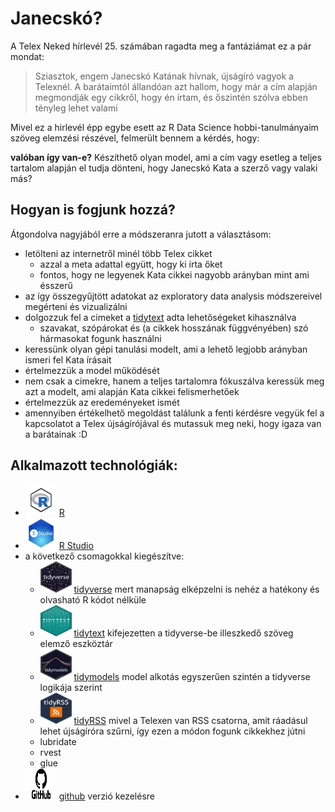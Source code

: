 # Janecskó? 


A Telex Neked hírlevél 25. számában ragadta meg a fantáziámat ez a pár mondat: 

> Sziasztok,
> engem Janecskó Katának hívnak, újságíró vagyok a Telexnél. 
> A barátaimtól állandóan azt hallom, hogy már a cím alapján megmondják egy cikkről, hogy én írtam, és őszintén szólva ebben tényleg lehet valami


Mivel ez a hirlevél épp egybe esett az R Data Science hobbi-tanulmányaim szöveg elemzési részével, felmerült bennem a kérdés, hogy: 

**valóban így van-e?**
Készíthető olyan model, ami a cím vagy esetleg a teljes tartalom alapján el tudja dönteni, hogy Janecskó Kata a szerző vagy valaki más? 

## Hogyan is fogjunk hozzá? 

Átgondolva nagyjából erre a módszeranra jutott a választásom: 

* letölteni az internetről minél több Telex cikket
  + azzal a meta adattal együtt, hogy ki írta őket
  + fontos, hogy ne legyenek Kata cikkei nagyobb arányban mint ami ésszerű 
* az így összegyűjtött adatokat az exploratory data analysis módszereivel megérteni és vizualizálni 
* dolgozzuk fel a cimeket a [tidytext](https://www.tidytextmining.com/) adta lehetőségeket kihasználva 
  + szavakat, szópárokat és (a cikkek hosszának függvényében) szó hármasokat fogunk használni
* keressünk olyan gépi tanulási modelt, ami a lehető legjobb arányban ismeri fel Kata írásait
* értelmezzük a model működését 
* nem csak a cimekre, hanem a teljes tartalomra fókuszálva keressük meg azt a modelt, ami alapján Kata cikkei felismerhetőek 
* értelmezzük az eredeményeket ismét 
* amennyiben értékelhető megoldást találunk a fenti kérdésre vegyük fel a kapcsolatot a Telex újságírójával és mutassuk meg neki, hogy igaza van a barátainak :D 


## Alkalmazott technológiák: 

* <img src="images/R.png" alt="R logo" width="50" height="50"> [R](https://www.r-project.org/) 
* <img src="images/rstudio.png" alt="R Studio logo" width="50" height="50"> [R Studio](https://www.rstudio.com/) 
* a következő csomagokkal kiegészítve: 
  + <img src="images/tidyverse.png" alt="tidyverse logo" width="50" height="50"> [tidyverse](https://tidyverse.org/) mert manapság elképzelni is nehéz a hatékony és olvasható R kódot nélküle 
  + <img src ="images/tidytext.png" alt ="tidytext logo" width="50" height="50"> [tidytext](https://www.tidytextmining.com/) kifejezetten a tidyverse-be illeszkedő szöveg elemző eszköztár 
  + <img src ="images/tidymodels.png" alt ="tidymodels logo" width="50" height="50"> [tidymodels](https://www.tidymodels.org/) model alkotás egyszerűen szintén a tidyverse logikája szerint
  + <img src ="images/tidyrss.png" alt ="tidyrss logo" width="50" height="50"> [tidyRSS](https://github.com/RobertMyles/tidyRSS) mivel a Telexen van RSS csatorna, amit ráadásul lehet újságíróra szűrni, így ezen a módon fogunk cikkekhez jútni 
  + lubridate
  + rvest 
  + glue 
* <img src ="images/github.png" alt ="github logo" width="50" height="50"> [github](https://github.com/) verzió kezelésre 


